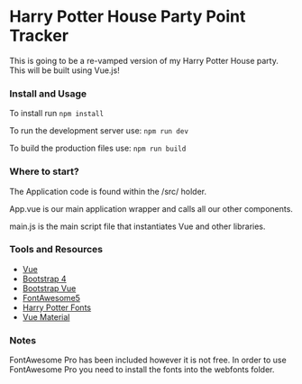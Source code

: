 # Harry Potter House Party Point Tracker

This is going to be a re-vamped version of my Harry Potter House party. This will be built using Vue.js!

### Install and Usage

To install run `npm install`

To run the development server use: `npm run dev`

To build the production files use: `npm run build`

### Where to start?

The Application code is found within the /src/ holder.

App.vue is our main application wrapper and calls all our other components.

main.js is the main script file that instantiates Vue and other libraries.




### Tools and Resources

- [Vue](https://vuejs.org/)
- [Bootstrap 4](https://getbootstrap.com/)
- [Bootstrap Vue](https://bootstrap-vue.js.org/)
- [FontAwesome5](https://fontawesome.com)
- [Harry Potter Fonts](https://harrypotterfanzone.com/fonts/)
- [Vue Material](https://vuematerial.io/)


### Notes

FontAwesome Pro has been included however it is not free. In order to use FontAwesome Pro you need to install the fonts into the webfonts folder.
